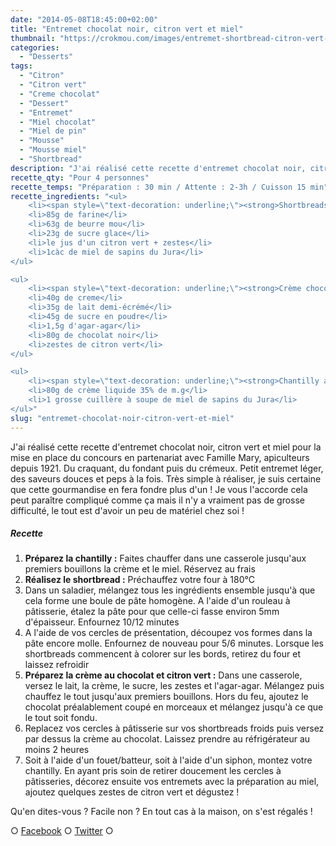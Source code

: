 ```yaml
---
date: "2014-05-08T18:45:00+02:00"
title: "Entremet chocolat noir, citron vert et miel"
thumbnail: "https://crokmou.com/images/entremet-shortbread-citron-vert-miel-pin-chocolat-mousse-miel.jpg"
categories:
  - "Desserts"
tags:
  - "Citron"
  - "Citron vert"
  - "Creme chocolat"
  - "Dessert"
  - "Entremet"
  - "Miel chocolat"
  - "Miel de pin"
  - "Mousse"
  - "Mousse miel"
  - "Shortbread"
description: "J'ai réalisé cette recette d'entremet chocolat noir, citron vert et miel pour la mise en place du concours en partenariat avec Famille Mary."
recette_qty: "Pour 4 personnes"
recette_temps: "Préparation : 30 min / Attente : 2-3h / Cuisson 15 min"
recette_ingredients: "<ul>
	<li><span style=\"text-decoration: underline;\"><strong>Shortbreads au miel et citron vert :</strong></span></li>
	<li>85g de farine</li>
	<li>63g de beurre mou</li>
	<li>23g de sucre glace</li>
	<li>le jus d'un citron vert + zestes</li>
	<li>1càc de miel de sapins du Jura</li>
</ul>

<ul>
	<li><span style=\"text-decoration: underline;\"><strong>Crème chocolat noir/citron vert :</strong></span></li>
	<li>40g de creme</li>
	<li>35g de lait demi-écrémé</li>
	<li>45g de sucre en poudre</li>
	<li>1,5g d'agar-agar</li>
	<li>80g de chocolat noir</li>
	<li>zestes de citron vert</li>
</ul>

<ul>
	<li><span style=\"text-decoration: underline;\"><strong>Chantilly au miel :</strong></span></li>
	<li>80g de crème liquide 35% de m.g</li>
	<li>1 grosse cuillère à soupe de miel de sapins du Jura</li>
</ul>"
slug: "entremet-chocolat-noir-citron-vert-et-miel"
---
```


J'ai réalisé cette recette d'entremet chocolat noir, citron vert et miel pour la mise en place du concours en partenariat avec Famille Mary, apiculteurs depuis 1921. Du craquant, du fondant puis du crémeux. Petit entremet léger, des saveurs douces et peps à la fois. Très simple à réaliser, je suis certaine que cette gourmandise en fera fondre plus d'un ! Je vous l'accorde cela peut paraître compliqué comme ça mais il n'y a vraiment pas de grosse difficulté, le tout est d'avoir un peu de matériel chez soi !

##### Recette

1.  **Préparez la chantilly :** Faites chauffer dans une casserole jusqu'aux premiers bouillons la crème et le miel. Réservez au frais
2.  **Réalisez le shortbread :** Préchauffez votre four à 180°C
3.  Dans un saladier, mélangez tous les ingrédients ensemble jusqu'à que cela forme une boule de pâte homogène. A l'aide d'un rouleau à pâtisserie, étalez la pâte pour que celle-ci fasse environ 5mm d'épaisseur. Enfournez 10/12 minutes
4.  A l'aide de vos cercles de présentation, découpez vos formes dans la pâte encore molle. Enfournez de nouveau pour 5/6 minutes. Lorsque les shortbreads commencent à colorer sur les bords, retirez du four et laissez refroidir
5.  **Préparez la crème au chocolat et citron vert :** Dans une casserole, versez le lait, la crème, le sucre, les zestes et l'agar-agar. Mélangez puis chauffez le tout jusqu'aux premiers bouillons. Hors du feu, ajoutez le chocolat préalablement coupé en morceaux et mélangez jusqu'à ce que le tout soit fondu.
6.  Replacez vos cercles à pâtisserie sur vos shortbreads froids puis versez par dessus la crème au chocolat. Laissez prendre au réfrigérateur au moins 2 heures
7.  Soit à l'aide d'un fouet/batteur, soit à l'aide d'un siphon, montez votre chantilly. En ayant pris soin de retirer doucement les cercles à pâtisseries, décorez ensuite vos entremets avec la préparation au miel, ajoutez quelques zestes de citron vert et dégustez !

Qu'en dites-vous ? Facile non ? En tout cas à la maison, on s'est régalés !

○ [Facebook](https://www.facebook.com/crokmou.blog) ○ [Twitter](https://twitter.com/Crokmou) ○